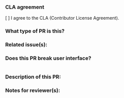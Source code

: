 ### CLA agreement
<!--
First of all. Thank you for your contribution!!
To allow us merge this PR, please agree to the CLA (change `[ ]` to `[x]`).
-->
[ ] I agree to the CLA (Contributor License Agreement).

### What type of PR is this?
<!--
Choose one or more types of this PR.

[x] bug (bug fix, etc)
[x] feature (add new feature, remove feature, etc)
[x] enhancement (add options to feature, improve performance, refactoring, etc)
[x] documentation (fix typo, add docs, etc)
[x] release (update dependencies, tool versions, etc)
[x] others
-->


### Related issue(s):
<!--
`Fixes #<issue number>` or `Fixes (paste link of issue)`

Other closable issues:
`Fixes #<issue number>` or `Fixes (paste link of issue)`
-->

### Does this PR break user interface?
<!--
If no, just write "NONE" in the release-note block below.
If yes, write release note below.
-->
```release-note

```

### Description of this PR:


### Notes for reviewer(s):
